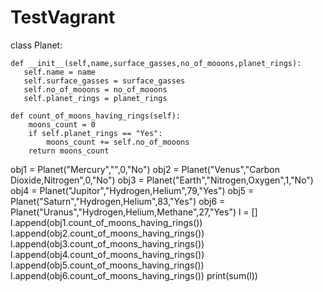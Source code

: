 # TestVagrant

class Planet:
    
    def __init__(self,name,surface_gasses,no_of_mooons,planet_rings):
       self.name = name
       self.surface_gasses = surface_gasses
       self.no_of_mooons = no_of_mooons
       self.planet_rings = planet_rings
    
    def count_of_moons_having_rings(self):
        moons_count = 0
        if self.planet_rings == "Yes":
            moons_count += self.no_of_mooons
        return moons_count
                
                
obj1 = Planet("Mercury","",0,"No")
obj2 = Planet("Venus","Carbon Dioxide,Nitrogen",0,"No")
obj3 = Planet("Earth","Nitrogen,Oxygen",1,"No")
obj4 = Planet("Jupitor","Hydrogen,Helium",79,"Yes")
obj5 = Planet("Saturn","Hydrogen,Helium",83,"Yes")
obj6 = Planet("Uranus","Hydrogen,Helium,Methane",27,"Yes")
l = []
l.append(obj1.count_of_moons_having_rings())
l.append(obj2.count_of_moons_having_rings())
l.append(obj3.count_of_moons_having_rings())
l.append(obj4.count_of_moons_having_rings())
l.append(obj5.count_of_moons_having_rings())
l.append(obj6.count_of_moons_having_rings())
print(sum(l))
